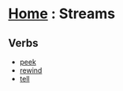 # [Home][1] : Streams

## Verbs

  - [peek](peek.md)
  - [rewind](rewind.md)
  - [tell](tell.md)

[1]: ../README.md
